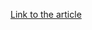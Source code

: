 [Link to the article](https://www.trustwave.com/en-us/resources/blogs/spiderlabs-blog/rilide-a-new-malicious-browser-extension-for-stealing-cryptocurrencies/)

